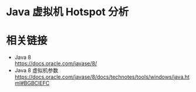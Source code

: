 # Java 虚拟机 Hotspot 分析

# 相关链接

- Java 8  
  https://docs.oracle.com/javase/8/
- Java 8 虚拟机参数
  https://docs.oracle.com/javase/8/docs/technotes/tools/windows/java.html#BGBCIEFC